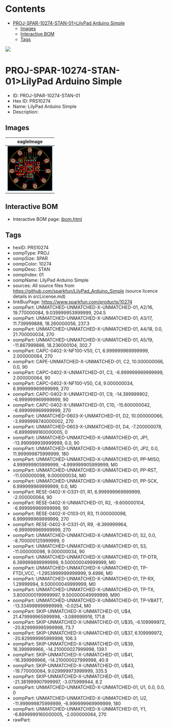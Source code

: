 



Contents
========

* [PROJ-SPAR-10274-STAN-01>LilyPad Arduino Simple](#proj-spar-10274-stan-01lilypad-arduino-simple)
	* [Images](#images)
	* [Interactive BOM](#interactive-bom)
	* [Tags](#tags)
  
![][im]
# PROJ-SPAR-10274-STAN-01>LilyPad Arduino Simple

- ID: PROJ-SPAR-10274-STAN-01
- Hex ID: PRS10274
- Name: LilyPad Arduino Simple
- Description: 

## Images
  
  

|eagleImage|
| :---: |
|[![eagleImage](eagleImage_140.png)](eagleImage_600.png)|

## Interactive BOM

- Interactive BOM page: [ibom.html](kicad/bom/ibom.html)

## Tags

- hexID: PRS10274
- oompType: PROJ
- oompSize: SPAR
- oompColor: 10274
- oompDesc: STAN
- oompIndex: 01
- oompName: LilyPad Arduino Simple
- sources: All source files from https://github.com/sparkfun/LilyPad_Arduino_Simple (source licence details in srcLicense.md)
- linkBuyPage: https://www.sparkfun.com/products/10274
- oompPart: UNMATCHED-UNMATCHED-X-UNMATCHED-01, A2/16, 19.770000084, 9.039999953999999, 204.5
- oompPart: UNMATCHED-UNMATCHED-X-UNMATCHED-01, A3/17, 11.739999888, 18.260000056, 237.3
- oompPart: UNMATCHED-UNMATCHED-X-UNMATCHED-01, A4/18, 0.0, 21.700000034, 270
- oompPart: UNMATCHED-UNMATCHED-X-UNMATCHED-01, A5/19, -11.867999886, 18.236000104, 302.7
- oompPart: CAPC-0402-X-NF100-V50, C1, 6.999999969999999, 2.000000064, 270
- oompPart: CAPE-UNMATCHED-X-UNMATCHED-01, C2, 10.000000066, 0.0, 90
- oompPart: CAPC-0402-X-UNMATCHED-01, C3, -6.999999969999999, 2.000000064, 90
- oompPart: CAPC-0402-X-NF100-V50, C4, 9.000000034, 6.999999969999999, 270
- oompPart: CAPC-0402-X-UNMATCHED-01, C9, -14.399999902, -6.999999969999999, 90
- oompPart: CAPC-0402-X-UNMATCHED-01, C10, -15.600000042, -6.999999969999999, 270
- oompPart: UNMATCHED-0603-X-UNMATCHED-01, D2, 10.000000066, -3.9999998740000002, 270
- oompPart: UNMATCHED-0603-X-UNMATCHED-01, D4, -7.200000078, -6.8999999160000005, 0
- oompPart: UNMATCHED-UNMATCHED-X-UNMATCHED-01, JP1, -13.999999939999999, 0.0, 90
- oompPart: UNMATCHED-UNMATCHED-X-UNMATCHED-01, JP2, 0.0, 11.999999875999999, 180
- oompPart: UNMATCHED-UNMATCHED-X-UNMATCHED-01, PP-MISO, 4.999999905999999, -4.999999905999999, M0
- oompPart: UNMATCHED-UNMATCHED-X-UNMATCHED-01, PP-RST, -11.000000098, 9.000000034, M0
- oompPart: UNMATCHED-UNMATCHED-X-UNMATCHED-01, PP-SCK, 6.999999969999999, 0.0, M0
- oompPart: RESE-0402-X-O331-01, R1, 6.999999969999999, -2.000000064, 90
- oompPart: RESE-0402-X-UNMATCHED-01, R2, -9.600000104, -6.999999969999999, 90
- oompPart: RESE-0402-X-O103-01, R3, 11.000000098, 6.999999969999999, 270
- oompPart: RESE-0402-X-O331-01, R9, -8.399999964, -6.999999969999999, 270
- oompPart: UNMATCHED-UNMATCHED-X-UNMATCHED-01, S2, 0.0, -8.700000125999999, 0
- oompPart: UNMATCHED-UNMATCHED-X-UNMATCHED-01, S3, -11.000000098, 9.000000034, 90
- oompPart: UNMATCHED-UNMATCHED-X-UNMATCHED-01, TP-DTR, 6.399999899999999, 9.500000049999999, M0
- oompPart: UNMATCHED-UNMATCHED-X-UNMATCHED-01, TP-FTDI_VCC, -1.2953999999999999, 9.4996, M0
- oompPart: UNMATCHED-UNMATCHED-X-UNMATCHED-01, TP-RX, 1.29999994, 9.500000049999999, M0
- oompPart: UNMATCHED-UNMATCHED-X-UNMATCHED-01, TP-TX, 3.8000000199999997, 9.500000049999999, M90
- oompPart: UNMATCHED-UNMATCHED-X-UNMATCHED-01, TP-VBATT, -13.334999999999999, -0.0254, M0
- oompPart: SKIP-UNMATCHED-X-UNMATCHED-01, U$4, 21.479999965999998, -3.089999916, 171.8
- oompPart: SKIP-UNMATCHED-X-UNMATCHED-01, U$35, -6.109999972, -20.829999995999998, 73.7
- oompPart: SKIP-UNMATCHED-X-UNMATCHED-01, U$37, 6.109999972, -20.829999995999998, 106.3
- oompPart: SKIP-UNMATCHED-X-UNMATCHED-01, U$39, 16.399999966, -14.210000027999998, 139.1
- oompPart: SKIP-UNMATCHED-X-UNMATCHED-01, U$41, -16.399999966, -14.210000027999998, 40.9
- oompPart: SKIP-UNMATCHED-X-UNMATCHED-01, U$43, -19.770000084, 9.029999973999999, 335.5
- oompPart: SKIP-UNMATCHED-X-UNMATCHED-01, U$45, -21.381999907999997, -3.075999944, 8.2
- oompPart: UNMATCHED-UNMATCHED-X-UNMATCHED-01, U1, 0.0, 0.0, 0
- oompPart: UNMATCHED-UNMATCHED-X-UNMATCHED-01, U2, -11.999999875999999, -6.999999969999999, 180
- oompPart: UNMATCHED-UNMATCHED-X-UNMATCHED-01, Y1, -6.8999999160000005, -2.000000064, 270
- rawPart: 



[im]: eagleImage_450.png
